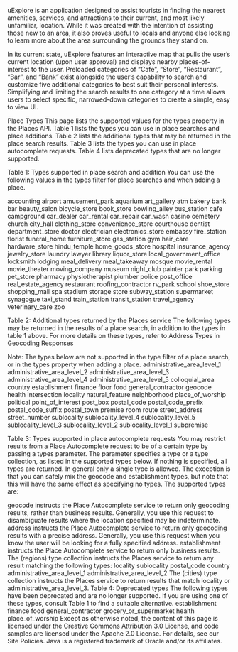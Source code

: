 uExplore is an application designed to assist tourists in finding the nearest amenities, services, and attractions to their current, and most likely unfamiliar, location. While it was created with the intention of assisting those new to an area, it also proves useful to locals and anyone else looking to learn more about the area surrounding the grounds they stand on.

In its current state, uExplore features an interactive map that pulls the user’s current location (upon user approval) and displays nearby places-of-interest to the user. Preloaded categories of “Cafe”, “Store”, “Restaurant”, “Bar”, and “Bank” exist alongside the user’s capability to search and customize five additional categories to best suit their personal interests. Simplifying and limiting the search results to one category at a time allows users to select specific, narrowed-down categories to create a simple, easy to view UI.



Place Types
This page lists the supported values for the types property in the Places API. Table 1 lists the types you can use in place searches and place additions. Table 2 lists the additional types that may be returned in the place search results. Table 3 lists the types you can use in place autocomplete requests. Table 4 lists deprecated types that are no longer supported.

Table 1: Types supported in place search and addition
You can use the following values in the types filter for place searches and when adding a place.

accounting
airport
amusement_park
aquarium
art_gallery
atm
bakery
bank
bar
beauty_salon
bicycle_store
book_store
bowling_alley
bus_station
cafe
campground
car_dealer
car_rental
car_repair
car_wash
casino
cemetery
church
city_hall
clothing_store
convenience_store
courthouse
dentist
department_store
doctor
electrician
electronics_store
embassy
fire_station
florist
funeral_home
furniture_store
gas_station
gym
hair_care
hardware_store
hindu_temple
home_goods_store
hospital
insurance_agency
jewelry_store
laundry
lawyer
library
liquor_store
local_government_office
locksmith
lodging
meal_delivery
meal_takeaway
mosque
movie_rental
movie_theater
moving_company
museum
night_club
painter
park
parking
pet_store
pharmacy
physiotherapist
plumber
police
post_office
real_estate_agency
restaurant
roofing_contractor
rv_park
school
shoe_store
shopping_mall
spa
stadium
storage
store
subway_station
supermarket
synagogue
taxi_stand
train_station
transit_station
travel_agency
veterinary_care
zoo

Table 2: Additional types returned by the Places service
The following types may be returned in the results of a place search, in addition to the types in table 1 above. For more details on these types, refer to Address Types in Geocoding Responses

Note: The types below are not supported in the type filter of a place search, or in the types property when adding a place.
administrative_area_level_1
administrative_area_level_2
administrative_area_level_3
administrative_area_level_4
administrative_area_level_5
colloquial_area
country
establishment
finance
floor
food
general_contractor
geocode
health
intersection
locality
natural_feature
neighborhood
place_of_worship
political
point_of_interest
post_box
postal_code
postal_code_prefix
postal_code_suffix
postal_town
premise
room
route
street_address
street_number
sublocality
sublocality_level_4
sublocality_level_5
sublocality_level_3
sublocality_level_2
sublocality_level_1
subpremise

Table 3: Types supported in place autocomplete requests
You may restrict results from a Place Autocomplete request to be of a certain type by passing a types parameter. The parameter specifies a type or a type collection, as listed in the supported types below. If nothing is specified, all types are returned. In general only a single type is allowed. The exception is that you can safely mix the geocode and establishment types, but note that this will have the same effect as specifying no types. The supported types are:

geocode instructs the Place Autocomplete service to return only geocoding results, rather than business results. Generally, you use this request to disambiguate results where the location specified may be indeterminate.
address instructs the Place Autocomplete service to return only geocoding results with a precise address. Generally, you use this request when you know the user will be looking for a fully specified address.
establishment instructs the Place Autocomplete service to return only business results.
The (regions) type collection instructs the Places service to return any result matching the following types:
locality
sublocality
postal_code
country
administrative_area_level_1
administrative_area_level_2
The (cities) type collection instructs the Places service to return results that match locality or administrative_area_level_3.
Table 4: Deprecated types
The following types have been deprecated and are no longer supported. If you are using one of these types, consult Table 1 to find a suitable alternative.
establishment
finance
food
general_contractor
grocery_or_supermarket
health
place_of_worship
Except as otherwise noted, the content of this page is licensed under the Creative Commons Attribution 3.0 License, and code samples are licensed under the Apache 2.0 License. For details, see our Site Policies. Java is a registered trademark of Oracle and/or its affiliates.
